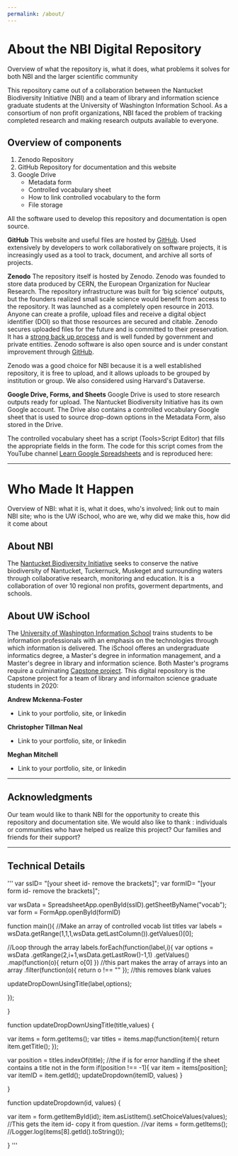 ```yaml
---
permalink: /about/
---
```


# About the NBI Digital Repository
Overview of what the repository is, what it does, what problems it solves for both NBI and the larger scientific community

This repository came out of a collaboration between the Nantucket Biodiversity Initiative (NBI) and a team of library and information science graduate students at the University of Washington Information School.  As a consortium of non profit organizations, NBI faced the problem of tracking completed research and making research outputs available to everyone. 

## Overview of components

1. Zenodo Repository
2. GitHub Repository for documentation and this website
3. Google Drive
	- Metadata form
	- Controlled vocabulary sheet
	- How to link controlled vocabulary to the form
	- File storage

All the software used to develop this repository and documentation is open source.  

**GitHub**
This website and useful files are hosted by [GitHub](https://github.com/nantucketbiodiversity/NBIdigitalrepo).  Used extensively by developers to work collaboratively on software projects, it is increasingly used as a tool to track, document, and archive all sorts of projects.

**Zenodo**
The repository itself is hosted by Zenodo. Zenodo was founded to store data produced by CERN, the European Organization for Nuclear Research.  The repository infrastructure was built for ‘big science’ outputs, but the founders realized small scale science would benefit from access to the repository.  It was launched as a completely open resource in 2013.  Anyone can create a profile, upload files and receive a digital object identifier (DOI) so that those resources are secured and citable. Zenodo secures uploaded files for the future and is committed to their preservation.  It has a [strong back up process](https://about.zenodo.org/infrastructure/) and is well funded by government and private entities.  Zenodo software is also open source and is under constant improvement through [GitHub](https://github.com/zenodo/zenodo).

Zenodo was a good choice for NBI because it is a well established repository, it is free to upload, and it allows uploads to be grouped by institution or group. We also considered using Harvard's Dataverse.

**Google Drive, Forms, and Sheets**
Google Drive is used to store research outputs ready for upload.  The Nantucket Biodiversity Initiative has its own Google account.  The Drive also contains a controlled vocabulary Google sheet that is used to source drop-down options in the Metadata Form, also stored in the Drive.

The controlled vocabulary sheet has a script (Tools>Script Editor) that fills the appropriate fields in the form.  The code for this script comes from the YouTube channel [Learn Google Spreadsheets](https://www.youtube.com/watch?v=o3AL7ASI_cA&feature=youtu.be) and is reproduced here:


---


# Who Made It Happen
Overview of NBI: what it is, what it does, who's involved; link out to main NBI site; who is the UW iSchool, who are we, why did we make this, how did it come about

## About NBI

The [Nantucket Biodiversity Initiative](https://www.nantucketbiodiversity.org/) seeks to conserve the native biodiversity of Nantucket, Tuckernuck, Muskeget and surrounding waters through collaborative research, monitoring and education.  It is a collaboration of over 10 regional non profits, goverment departments, and schools.  

## About UW iSchool

The [University of Washington Information School](https://ischool.uw.edu/) trains students to be information professionals with an emphasis on the technologies through which information is delivered.  The iSchool offeres an undergraduate informatics degree, a Master's degree in information management, and a Master's degree in library and information science.  Both Master's programs require a culminating [Capstone project](https://ischool.uw.edu/capstone).  This digital repository is the Capstone project for a team of library and informaiton science graduate students in 2020:

**Andrew Mckenna-Foster**
- Link to your portfolio, site, or linkedin

**Christopher Tillman Neal**
- Link to your portfolio, site, or linkedin

**Meghan Mitchell**
- Link to your portfolio, site, or linkedin


---

## Acknowledgments
Our team would like to thank NBI for the opportunity to create this repository and documentation site. We would also like to thank : individuals or communities who have helped us realize this project? Our families and friends for their support?

---

## Technical Details

'''
var ssID= "[your sheet id- remove the brackets]";
var formID= "[your form id- remove the brackets]";

var wsData = SpreadsheetApp.openById(ssID).getSheetByName("vocab");
var form = FormApp.openById(formID)

function main(){
  //Make an array of controlled vocab list titles
  var labels = wsData.getRange(1,1,1,wsData.getLastColumn()).getValues()[0];
  
  //Loop through the array
  labels.forEach(function(label,i){
    var options = wsData
    .getRange(2,i+1,wsData.getLastRow()-1,1)
    .getValues()
    .map(function(o){ return o[0] }) //this part makes the array of arrays into an array
    .filter(function(o){ return o !== "" }); //this removes blank values
  
   updateDropDownUsingTitle(label,options);
                                                                        
  });
  
}



function updateDropDownUsingTitle(title,values) {
  
  var items = form.getItems();
  var titles = items.map(function(item){
    return item.getTitle();
  });
  
  var position = titles.indexOf(title);
  //the if is for error handling if the sheet contains a title not in the form
  if(position !== -1){
    var item = items[position];
    var itemID = item.getId();
    updateDropdown(itemID, values)
  }
  
}

function updateDropdown(id, values) {
  
  var item = form.getItemById(id);
  item.asListItem().setChoiceValues(values);
  //This gets the item id- copy it from question.
  //var items = form.getItems();
  //Logger.log(items[8].getId().toString());
  
}
'''



